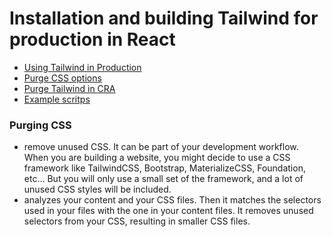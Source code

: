# Installation and building Tailwind for production in React

- [Using Tailwind in Production](https://blog.logrocket.com/using-tailwind-css-in-production/)
- [Purge CSS options](https://tailwindcss.com/docs/optimizing-for-production#purge-css-options)
- [Purge Tailwind in CRA](https://dev.to/jmhungdev/purging-tailwindcss-without-ejecting-create-react-app-4mef)
- [Example scritps](https://github.com/StandNote/StandNote.tech)

### Purging CSS
- remove unused CSS. It can be part of your development workflow.
When you are building a website, you might decide to use a CSS framework like TailwindCSS, Bootstrap, MaterializeCSS, Foundation, etc... But you will only use a small set of the framework, and a lot of unused CSS styles will be included.
- analyzes your content and your CSS files. Then it matches the selectors used in your files with the one in your content files. It removes unused selectors from your CSS, resulting in smaller CSS files.
